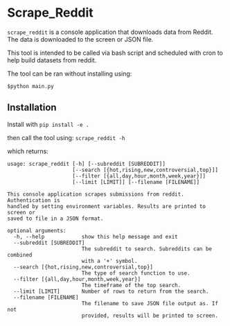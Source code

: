 # Scrape_Reddit
`scrape_reddit` is a console application that downloads data from Reddit.  The data is downloaded to the screen or JSON file.

This tool is intended to be called via bash script and scheduled with cron
to help build datasets from reddit.

The tool can be ran without installing using:

`$python main.py`

## Installation

Install with `pip install -e . `

then call the tool using:
`scrape_reddit -h`

which returns:

```
usage: scrape_reddit [-h] [--subreddit [SUBREDDIT]]
                     [--search [{hot,rising,new,controversial,top}]]
                     [--filter [{all,day,hour,month,week,year}]]
                     [--limit [LIMIT]] [--filename [FILENAME]]

This console application scrapes submissions from reddit. Authentication is
handled by setting environment variables. Results are printed to screen or
saved to file in a JSON format.

optional arguments:
  -h, --help            show this help message and exit
  --subreddit [SUBREDDIT]
                        The subreddit to search. Subreddits can be combined
                        with a '+' symbol.
  --search [{hot,rising,new,controversial,top}]
                        The type of search function to use.
  --filter [{all,day,hour,month,week,year}]
                        The timeframe of the top search.
  --limit [LIMIT]       Number of rows to return from the search.
  --filename [FILENAME]
                        The filename to save JSON file output as. If not
                        provided, results will be printed to screen.
```